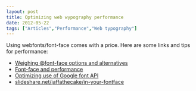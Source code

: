 ```yaml
---
layout: post
title: Optimizing web wypography performance
date: 2012-05-22
tags: ["Articles","Performance","Web typography"]
---
```


Using webfonts/font-face comes with a price. Here are some links and tips for performance:

*   [Weighing @font-face options and alternatives ](http://www.artzstudio.com/2012/02/web-font-performance-weighing-fontface-options-and-alternatives/)
*   [Font-face and performance](http://www.stevesouders.com/blog/2009/10/13/font-face-and-performance/)
*   [Optimizing use of Google font API](http://googlewebfonts.blogspot.de/2010/09/optimizing-use-of-google-font-api.html)
*   [slideshare.net/jaffathecake/in-your-fontface](http://www.slideshare.net/jaffathecake/in-your-fontface)